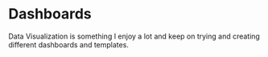 # Dashboards
Data Visualization is something I enjoy a lot and keep on trying and creating different dashboards and templates.
